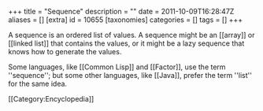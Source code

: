 +++
title = "Sequence"
description = ""
date = 2011-10-09T16:28:47Z
aliases = []
[extra]
id = 10655
[taxonomies]
categories = []
tags = []
+++

A sequence is an ordered list of values. A sequence might be an [[array]] or [[linked list]] that contains the values, or it might be a lazy sequence that knows how to generate the values.

Some languages, like [[Common Lisp]] and [[Factor]], use the term ''sequence''; but some other languages, like [[Java]], prefer the term ''list'' for the same idea.

[[Category:Encyclopedia]]
